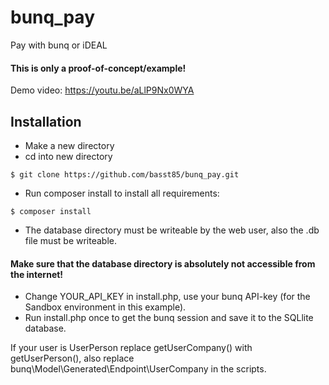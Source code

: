 # bunq_pay
Pay with bunq or iDEAL

#### This is only a proof-of-concept/example!
Demo video: https://youtu.be/aLlP9Nx0WYA 

## Installation
- Make a new directory
- cd into new directory
```shell
$ git clone https://github.com/basst85/bunq_pay.git
```
- Run composer install to install all requirements:
```shell
$ composer install
```
- The database directory must be writeable by the web user, also the .db file must be writeable.
#### Make sure that the database directory is absolutely not accessible from the internet!
- Change YOUR_API_KEY in install.php, use your bunq API-key (for the Sandbox environment in this example).
- Run install.php once to get the bunq session and save it to the SQLlite database.

If your user is UserPerson replace getUserCompany() with getUserPerson(), also replace bunq\Model\Generated\Endpoint\UserCompany in the scripts.
